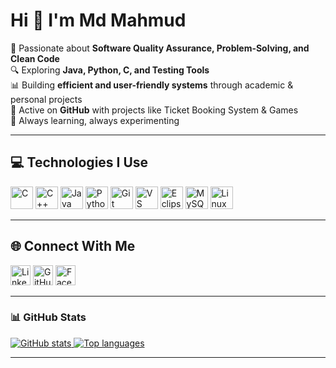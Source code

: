 Hi 👋 I'm Md Mahmud  
=====================================================================



🌱 Passionate about **Software Quality Assurance, Problem-Solving, and Clean Code**  
🔍 Exploring **Java, Python, C, and Testing Tools**  
📊 Building **efficient and user-friendly systems** through academic & personal projects  
📂 Active on **GitHub** with projects like Ticket Booking System & Games  
🚀 Always learning, always experimenting

---

## 💻 Technologies I Use

<p align="left">
<a href="https://docs.microsoft.com/en-us/cpp/" target="_blank"><img src="https://raw.githubusercontent.com/danielcranney/readme-generator/main/public/icons/skills/c-colored.svg" width="36" height="36" alt="C" title="C"/></a>
<a href="https://isocpp.org/" target="_blank"><img src="https://raw.githubusercontent.com/danielcranney/readme-generator/main/public/icons/skills/cplusplus-colored.svg" width="36" height="36" alt="C++" title="C++"/></a>
<a href="https://www.java.com/" target="_blank"><img src="https://raw.githubusercontent.com/danielcranney/readme-generator/main/public/icons/skills/java-colored.svg" width="36" height="36" alt="Java" title="Java"/></a>
<a href="https://www.python.org/" target="_blank"><img src="https://raw.githubusercontent.com/danielcranney/readme-generator/main/public/icons/skills/python-colored.svg" width="36" height="36" alt="Python" title="Python"/></a>
<a href="https://git-scm.com/" target="_blank"><img src="https://raw.githubusercontent.com/danielcranney/readme-generator/main/public/icons/skills/git-colored.svg" width="36" height="36" alt="Git" title="Git"/></a>
<a href="https://code.visualstudio.com/" target="_blank"><img src="https://raw.githubusercontent.com/danielcranney/readme-generator/main/public/icons/skills/visualstudiocode-colored.svg" width="36" height="36" alt="VS Code" title="VS Code"/></a>
<a href="https://www.eclipse.org/" target="_blank"><img src="https://raw.githubusercontent.com/danielcranney/readme-generator/main/public/icons/skills/eclipse-colored.svg" width="36" height="36" alt="Eclipse" title="Eclipse"/></a>
<a href="https://www.mysql.com/" target="_blank"><img src="https://raw.githubusercontent.com/danielcranney/readme-generator/main/public/icons/skills/mysql-colored.svg" width="36" height="36" alt="MySQL" title="MySQL"/></a>
<a href="https://www.linux.org/" target="_blank"><img src="https://raw.githubusercontent.com/danielcranney/readme-generator/main/public/icons/skills/linux-colored.svg" width="36" height="36" alt="Linux" title="Linux"/></a>
</p>

---

## 🌐 Connect With Me

<p align="left">
<a href="https://www.linkedin.com/in/mahmudmd271" target="_blank"><img src="https://raw.githubusercontent.com/danielcranney/readme-generator/main/public/icons/socials/linkedin.svg" width="32" height="32" alt="LinkedIn"/></a>
<a href="https://github.com/mahmudmd271" target="_blank"><img src="https://raw.githubusercontent.com/danielcranney/readme-generator/main/public/icons/socials/github.svg" width="32" height="32" alt="GitHub"/></a>
<a href="https://www.facebook.com/mahmudmd271" target="_blank"><img src="https://raw.githubusercontent.com/danielcranney/readme-generator/main/public/icons/socials/facebook.svg" width="32" height="32" alt="Facebook"/></a>
</p>

---

### 📊 GitHub Stats

<a href="https://github.com/mahmudmd271">
  <img src="https://github-readme-stats.vercel.app/api?username=mahmudmd271&show_icons=true&count_private=true&title_color=00C853&text_color=ffffff&icon_color=00C853&bg_color=1c1917&hide_border=true" alt="GitHub stats" />
</a>

<a href="https://github.com/mahmudmd271">
  <img src="https://github-readme-stats.vercel.app/api/top-langs/?username=mahmudmd271&layout=compact&title_color=00C853&text_color=ffffff&bg_color=1c1917&hide_border=true" alt="Top languages" />
</a>

---

<!-- Made with ❤️ for coding and testing -->
